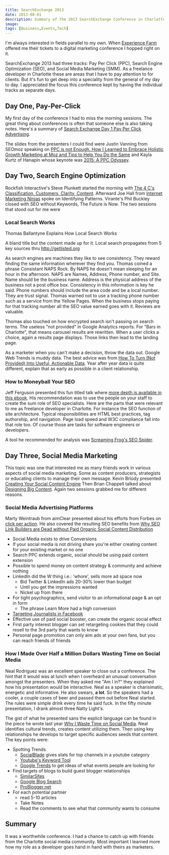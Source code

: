 ```yaml
---
title: SearchExchange 2013
date: 2013-08-01
description: Summary of the 2013 SearchExchange Conference in Charlotte, NC on Pay Per Click (PPC), Search Engine Optimization (SEO), and Social Media Marketing (SMM)
image:
tags: [Business,Events,Tech]
---
```

I'm always interested in fields parallel to my own. When [Experience Farm](https://experiencefarm.com) offered me their tickets to a digital marketing conference I hopped right on it.

SearchExchange 2013 had three tracks: Pay Per Click (PPC), Search Engine Optimization (SEO), and Social Media Marketing (SMM). As a freelance developer in Charlotte these are areas that I have to pay attention to for clients. But it's fun to get deep into a speciality from the general of my day to day. I appreciated the focus this conference kept by having the individual tracks as separate days.
## Day One, Pay-Per-Click
My first day of the conference I had to miss the morning sessions. The great thing about conferences is often that someone else is also taking notes. Here's a summary of [Search Exchange Day 1 Pay Per Click Advertising](https://www.blueion.com/blog/search-exchange-day-1-pay-per-click-advertising/).

The slides from the presenters I could find were Justin Vanning from SEOmoz speaking on [PPC is not Enough. How I Learned to Embrace Holistic Growth Marketing at Moz and Tips to Help You Do the Same](https://www.slideshare.net/JustinVanning/ppc-is-not-enough-how-i-learned-to-embrace-holistic-growth-marketing-at-moz-and-tips-to-help-you-do-the-same) and Kayla Kurtz of Hanapin whose keynote was [2015: A PPC Odyssey](https://www.slideshare.net/hanapinmarketing/a-ppc-odyssey-kayla-kurtz-at-search-exchange-keynote).
## Day Two, Search Engine Optimization
Rockfish Interactive's Steve Plunkett started the morning with [The 4 C's Classification, Customers, Clarity, Content](https://www.slideshare.net/djpaisley/steveplunkett-4-cs-seo-keynote-searchexchange-searchex). Afterward Joe Hall from [Internet Marketing Ninjas](https://www.internetmarketingninjas.com/) spoke on Identifying Patterns. Virante's Phil Buckley closed with SEO without Keywords, The Future is Now. The two sessions that stood out for me were
### Local Search Works
Thomas Ballantyne Explains How Local Search Works

A bland title but the content made up for it. Local search propagates from 5 key sources thru http://getlisted.org

As search engines are machines they like to see consistency. They reward finding the same information wherever they find you. Thomas coined a phrase Consistant NAPS Rock. By NAPS he doesn't mean sleeping for an hour in the afternoon. NAPS are Names, Address, Phone number, and Site. Name should be the business name. Address is the physical address of the business not a post office box. Consistency in this information is key he said. Phone numbers should include the area code and be a local number. They are trust signal. Thomas warned not to use a tracking phone number such as a service from the Yellow Pages. When the business stops paying for that tracking number all the SEO value earned goes with it. Reviews are valuable.

Thomas also touched on how encrypted search isn't passing on search terms. The useless "not provided" in Google Analytics reports. For "Bars in Charlotte", that means carousel results are rewritten. When a user clicks a choice, again a results page displays. Those links then lead to the landing page.

As a marketer when you can't make a decision, throw the data out. Google Web Trends is muddy data. The best advice was from [How To Turn (Not Provided) Into Useful, Actionable Data](https://searchengineland.com/turning-not-provided-into-useful-actionable-data-135800). Year after year data is quite different, explain that as early as possible in a client relationship.
### How to Moneyball Your SEO
Jeff Ferguson presented this fun titled talk where [more depth is available in this ebook](http://connect.fangdigital.com/seo-moneyball?utm_campaign=SEO&utm_content=SEOMoneyballeBook&utm_medium=Trade+Show&utm_source=Trade+Show+-+Search+Exchange). His recommendation was to use the people on your staff to create the sum role of SEO specialists. Here are the parts that were relevant to me as freelance developer in Charlotte. For instance the SEO function of site architecture. Typical responsibilities are HTML best practices, tag authorship, and navigation. Page load speed and W3C compliance fall into that role too. Of course those are tasks for software engineers or developers.

A tool he recommended for analysis was [Screaming Frog's SEO Spider](https://www.screamingfrog.co.uk/seo-spider/).
## Day Three, Social Media Marketing
This topic was one that interested me as many friends work in various aspects of social media marketing. Some as content producers, strategists or educating clients to manage their own message. Kevin Briody presented [Creating Your Social Content Engine](https://www.paceco.com/social-content-engines-notes-from-search-exchange-2013/) Then Brian Chappell talked about [Designing Big Content](https://adaptpartners.com/designing-big-content-presentation/). Again two sessions grabbed me for different reasons.
### Social Media Advertising Platforms
Marty Weintraub from aimClear presented about his efforts from Forbes on [click per action](https://www.forbes.com/sites/groupthink/2013/05/01/how-to-triple-your-success-using-social-media-advertising-platforms/). He also covered the resulting SEO benefits from [Why SEO Link Builders are Dead without Paid Organic Social Content Distribution](https://www.aimclearblog.com/2013/05/20/why-seo-link-builders-are-dead-without-paid-organic-social-content-distribution/)

* Social Media exists to drive Conversions
* If your social media is not driving share you're either creating content for your existing market or no one
* Search PPC extends organic, social should be using paid content extension
* Possible to spend money on content strategy & community and achieve nothing
* LinkedIn did the W thing i.e.: 'whore', sells more ad space now
  * Bid Twitter & LinkedIn ads 20-30% lower than budget
  * Until you get the impressions wanted
  * Nickel up from there
* For tight psychographics, send visitor to an informational page & an opt in form
  * The phrase Learn More had a high conversion
* [Targeting Journalists in Facebook](https://www.aimclearblog.com/2013/01/09/inbound-pr-pulling-media-mindshare-with-content-big-data/)
* Effective use of paid social booster, can create the organic social effect
* First party interest blogger can set retargeting cookies that they could resell to the 3rd party that wants to know
* Personal page promotion can only aim ads at your own fans, but you can reach friends of friends

### How I Made Over Half a Million Dollars Wasting Time on Social Media
Neal Rodriguez was an excellent speaker to close out a conference. The hint that it would was at lunch when I overheard an unusual conversation amongst the presenters. When they asked me "Am I in?" they explained how his presentation would be interactive. Neal as a speaker is charisimatic, energetic and informative. He also swears, **a lot**. So the speakers had a cooler, a couple cases of beer and passed them out before Neal started. The rules were simple drink every time he said fuck. In the fifty minute presentation, I drank almost three Natty Light's.

The gist of what he presented sans the explicit language can be found in the piece he wrote last year [Why I Waste Time on Social Media](https://www.forbes.com/sites/nealrodriguez/2012/07/03/social-media-time-suck/). Neal identifies cultural trends, creates content utilizing them. Then using key relationships he develops to target specific audiences seeds that content. The key points were:

* Spotting Trends
  * [SocialBlade](https://socialblade.com/) gives stats for top channels in a youtube category
  * [Youtube's Keyword Tool](https://www.youtube.com/keyword_tool)
  * [Google Trends](https://www.google.com/trends/) to get ideas of what events people are looking for
* Find targets of blogs to build guest blogger relationships
  * [SimilarSites](https://www.similarsites.com/)
  * [Google Blog Search](https://www.google.com/blogsearch)
  * [ProBlogger.net](https://www.problogger.net/)
* For each potential partner
  * read 5-10 articles
  * Take Notes
  * Read the comments to see what that community wants to consume

## Summary
It was a worthwhile conference. I had a chance to catch up with friends from the Charlotte social media community. Most important I learned more how my role as a developer goes hand in hand with theirs as marketers.